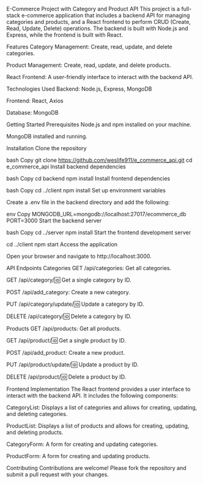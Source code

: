 E-Commerce Project with Category and Product API
This project is a full-stack e-commerce application that includes a backend API for managing categories and products, and a React frontend to perform CRUD (Create, Read, Update, Delete) operations. The backend is built with Node.js and Express, while the frontend is built with React.

Features
Category Management: Create, read, update, and delete categories.

Product Management: Create, read, update, and delete products.

React Frontend: A user-friendly interface to interact with the backend API.

Technologies Used
Backend: Node.js, Express, MongoDB

Frontend: React, Axios

Database: MongoDB

Getting Started
Prerequisites
Node.js and npm installed on your machine.

MongoDB installed and running.

Installation
Clone the repository

bash
Copy
git clone https://github.com/weslife911/e_commerce_api.git
cd e_commerce_api
Install backend dependencies

bash
Copy
cd backend
npm install
Install frontend dependencies

bash
Copy
cd ../client
npm install
Set up environment variables

Create a .env file in the backend directory and add the following:

env
Copy
MONGODB_URL=mongodb://localhost:27017/ecommerce_db
PORT=3000
Start the backend server

bash
Copy
cd ../server
npm install
Start the frontend development server


cd ../client
npm start
Access the application

Open your browser and navigate to http://localhost:3000.

API Endpoints
Categories
GET /api/categories: Get all categories.

GET /api/category/:id: Get a single category by ID.

POST /api/add_category: Create a new category.

PUT /api/category/update/:id: Update a category by ID.

DELETE /api/category/:id: Delete a category by ID.

Products
GET /api/products: Get all products.

GET /api/product/:id: Get a single product by ID.

POST /api/add_product: Create a new product.

PUT /api/product/update/:id: Update a product by ID.

DELETE /api/product/:id: Delete a product by ID.

Frontend Implementation
The React frontend provides a user interface to interact with the backend API. It includes the following components:

CategoryList: Displays a list of categories and allows for creating, updating, and deleting categories.

ProductList: Displays a list of products and allows for creating, updating, and deleting products.

CategoryForm: A form for creating and updating categories.

ProductForm: A form for creating and updating products.



Contributing
Contributions are welcome! Please fork the repository and submit a pull request with your changes.
